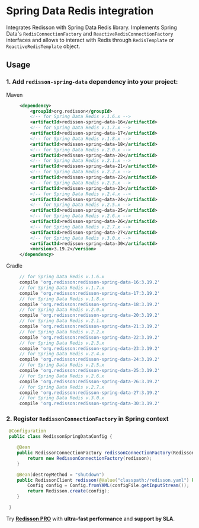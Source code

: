 # Spring Data Redis integration

Integrates Redisson with Spring Data Redis library. Implements Spring Data's `RedisConnectionFactory` and `ReactiveRedisConnectionFactory` interfaces and allows to interact with Redis through `RedisTemplate` or `ReactiveRedisTemplate` object.

## Usage

### 1. Add `redisson-spring-data` dependency into your project:

Maven

```xml
     <dependency>
         <groupId>org.redisson</groupId>
         <!-- for Spring Data Redis v.1.6.x -->
         <artifactId>redisson-spring-data-16</artifactId>
         <!-- for Spring Data Redis v.1.7.x -->
         <artifactId>redisson-spring-data-17</artifactId>
         <!-- for Spring Data Redis v.1.8.x -->
         <artifactId>redisson-spring-data-18</artifactId>
         <!-- for Spring Data Redis v.2.0.x -->
         <artifactId>redisson-spring-data-20</artifactId>
         <!-- for Spring Data Redis v.2.1.x -->
         <artifactId>redisson-spring-data-21</artifactId>
         <!-- for Spring Data Redis v.2.2.x -->
         <artifactId>redisson-spring-data-22</artifactId>
         <!-- for Spring Data Redis v.2.3.x -->
         <artifactId>redisson-spring-data-23</artifactId>
         <!-- for Spring Data Redis v.2.4.x -->
         <artifactId>redisson-spring-data-24</artifactId>
         <!-- for Spring Data Redis v.2.5.x -->
         <artifactId>redisson-spring-data-25</artifactId>
         <!-- for Spring Data Redis v.2.6.x -->
         <artifactId>redisson-spring-data-26</artifactId>
         <!-- for Spring Data Redis v.2.7.x -->
         <artifactId>redisson-spring-data-27</artifactId>
         <!-- for Spring Data Redis v.3.0.x -->
         <artifactId>redisson-spring-data-30</artifactId>
         <version>3.19.2</version>
     </dependency>
```

Gradle

```groovy
     // for Spring Data Redis v.1.6.x
     compile 'org.redisson:redisson-spring-data-16:3.19.2'
     // for Spring Data Redis v.1.7.x
     compile 'org.redisson:redisson-spring-data-17:3.19.2'
     // for Spring Data Redis v.1.8.x
     compile 'org.redisson:redisson-spring-data-18:3.19.2'
     // for Spring Data Redis v.2.0.x
     compile 'org.redisson:redisson-spring-data-20:3.19.2'
     // for Spring Data Redis v.2.1.x
     compile 'org.redisson:redisson-spring-data-21:3.19.2'
     // for Spring Data Redis v.2.2.x
     compile 'org.redisson:redisson-spring-data-22:3.19.2'
     // for Spring Data Redis v.2.3.x
     compile 'org.redisson:redisson-spring-data-23:3.19.2'
     // for Spring Data Redis v.2.4.x
     compile 'org.redisson:redisson-spring-data-24:3.19.2'
     // for Spring Data Redis v.2.5.x
     compile 'org.redisson:redisson-spring-data-25:3.19.2'
     // for Spring Data Redis v.2.6.x
     compile 'org.redisson:redisson-spring-data-26:3.19.2'
     // for Spring Data Redis v.2.7.x
     compile 'org.redisson:redisson-spring-data-27:3.19.2'
     // for Spring Data Redis v.3.0.x
     compile 'org.redisson:redisson-spring-data-30:3.19.2'
```

### 2. Register `RedissonConnectionFactory` in Spring context

```java
 @Configuration
 public class RedissonSpringDataConfig {

    @Bean
    public RedissonConnectionFactory redissonConnectionFactory(RedissonClient redisson) {
        return new RedissonConnectionFactory(redisson);
    }

    @Bean(destroyMethod = "shutdown")
    public RedissonClient redisson(@Value("classpath:/redisson.yaml") Resource configFile) throws IOException {
        Config config = Config.fromYAML(configFile.getInputStream());
        return Redisson.create(config);
    }

 }
```
Try __[Redisson PRO](https://redisson.pro)__ with **ultra-fast performance** and **support by SLA**.
